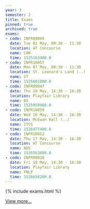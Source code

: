 ```yaml
---
year: 3
semester: 2
title: Exams
pinned: true
archived: true
exams:
- code: INFR09009
  date: Tue 01 May, 09:30 - 11:30
  location: AT Concourse
  name: CAR
  time: 1525163400.0
- code: INFR10057
  date: Mon 07 May, 09:30 - 11:30
  location: St. Leonard's Land (..)
  name: ST
  time: 1525681800.0
- code: INFR09047
  date: Thu 10 May, 14:30 - 16:30
  location: Playfair Library
  name: OS
  time: 1525959000.0
- code: INFR10059
  date: Wed 16 May, 14:30 - 16:30
  location: McEwan Hall (..)
  name: ITCS
  time: 1526477400.0
- code: INFR10052
  date: Thu 17 May, 14:30 - 16:30
  location: AT Concourse
  name: ADS
  time: 1526563800.0
- code: INFR09028
  date: Fri 18 May, 14:30 - 16:30
  location: Playfair Library
  name: FNLP
  time: 1526650200.0
---
```


{% include exams.html %}

[View more...](https://betterinformatics.com/resources/inf3-exams)

